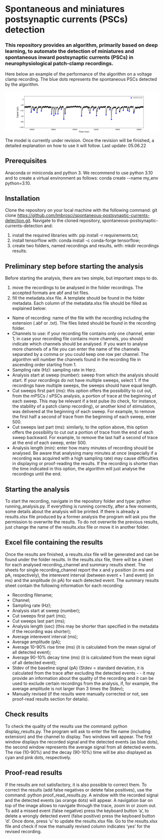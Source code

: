 # Spontaneous and miniatures postsynaptic currents (PSCs) detection

### This repository provides an algorithm, primarily based on deep learning, to automate the detection of miniatures and spontaneous inward postsynaptic currents (PSCs) in neurophysiological patch-clamp recordings.

Here below an example of the performance of the algorithm on a voltage clamp recording. The blue dots represents the spontaneous PSCs detected by the algorithm. 

![Alt text](/example.jpg?raw=true)

The model is currently under revision. Once the revision will be finished, a detailed explanation on how to use it will follow. 
Last update: 05.06.22

## Prerequisites
Anaconda or miniconda and python 3. We recommend to use python 3.10 and to create a virtual environment as follows: conda create --name my_env python=3.10.

## Installation
Clone the repository on your local machine with the following command: git clone https://github.com/Imbrosci/spontaneous-postsynaptic-currents-detection.git. 
Navigate to the cloned repository, spontaneous-postsynaptic-currents-detection and:
1) install the required libraries with: pip install -r requirements.txt;
2) install tensorflow with: conda install -c conda-forge tensorflow;
3) create two folders, named recordings and results, with: mkdir recordings results.

## Preliminary step before starting the analysis 
Before starting the analysis, there are two simple, but important steps to do.
1) move the recordings to be analysed in the folder recordings. The accepted formats are abf and txt files.
2) fill the metadata.xlsx file. A template should be found in the folder metadata.
Each column of the metadata.xlsx file should be filled as explained below:
- Name of recording: name of the file with the recording including the extension (.abf or .txt). The files listed should be found in the recording folder. 
- Channels to use: if your recording file contains only one channel, enter 1; in case your recording file contains more channels, you should indicate which channels should be analysed. If you want to analyse more channels of a file you can enter the name of the channels separated by a comma or you could keep one row per channel. The algorithm will number the channels found in the recording file in ascending order starting from 1.
- Sampling rate (Hz): sampling rate in Herz.
- Analysis start at sweep (number): sweep from which the analysis should start. If your recordings do not have multiple sweeps, select 1. If the recordings have multiple sweeps, the sweeps should have equal length.
- Cut sweeps first part (ms): this option offers the possibility to cut out, from the mPSCs / sPSCs analysis, a portion of trace at the beginning of each sweep. This may be relevant if a test pulse (to check, for instance, the stability of a patch clamp recording), or another kind of stimulation, was delivered at the beginning of each sweep. For example, to remove the first half a second of trace from the beginning of each sweep, enter 500.
- Cut sweeps last part (ms): similarly, to the option above, this option offers the possibility to cut out a portion of trace from the end of each sweep backward. For example, to remove the last half a second of trace at the end of each sweep, enter 500.
- Analysis length (min): enter how many minutes of recording should be analysed. Be aware that analysing many minutes at once (especially if a recording was acquired with a high sampling rate) may cause difficulties in displaying or proof-reading the results. If the recording is shorter than the time indicated in this option, the algorithm will just analyse the recordings until the end. 

## Starting the analysis
To start the recording, navigate in the repository folder and type: python running_analysis.py. If everything is running correctly, after a few moments, some details about the analysis will be printed.
If there is already a results.xlsx file produced by a former analysis the program will ask you the permission to overwrite the results. To do not overwrite the previous results, just change the name of the results.xlsx file or move it in another folder. 

## Excel file containing the results
Once the results are finished, a results.xlsx file will be generated and can be found under the folder results. 
In the results.xlsx file, there will be a sheet for each analysed recording_channel and summary results sheet.
The sheets for single recording_channel report the x and y position (in ms and pA, respectively), the interevent interval (between event + 1 and event) (in ms) and the amplitude (in pA) for each detected event.
The summary results sheet contain the following information for each recording:
- Recording filename;
- Channel;
- Sampling rate (Hz);
- Analysis start at sweep (number);
- Cut sweeps first part (ms);
- Cut sweeps last part (ms);
- Analysis length (sec) (this may be shorter than specified in the metadata if the recording was shorter);
- Average interevent interval (ms);
- Average amplitude (pA);
- Average 10-90% rise time (ms) (it is calculated from the mean signal of all detected event);
- Average 90-10% decay time (ms) (it is calculated from the mean signal of all detected event);
- Stdev of the baseline signal (pA) (Stdev = standard deviation, it is calculated from the trace after excluding the detected events - - it may provide an information about the quality of the recording and it can be used to exclude certain recordings from the analysis, if, for example, the average amplitude is not larger than 3 times the Stdev);
- Manually revised (if the results were manually corrected or not, see proof-read results section for details).

## Check results
To check the quality of the results use the command: python display_results.py. The program will ask to enter the file name (including extension) and the channel to display.
Two windows will appear. The first window displays the recorded signal and the detected events (as blue dots), the second window represents the average signal from all detected events. The rise (10-90%) and the decay (90-10%) time will be also displayed as cyan and pink dots, respectively. 

## Proof-read results
If the results are not satisfactory, it is also possible to correct them. 
To correct the results (add false negatives or delete false positives), use the command: python proof_read_results.py. 
A window with the recorded signal and the detected events (as orange dots) will appear. A navigation bar on top of the image allows to navigate through the trace, zoom in or zoom out. To add a missed event (false negative) press the keyboard button ‘a’, to delete a wrongly detected event (false positive) press the keyboard button ‘d’. Once done, press ‘u’ to update the results.xlsx file. Go to the results.xlsx file and check if now the manually revised column indicates ‘yes’ for the revised recording.
